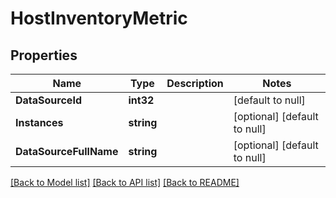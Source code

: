 # HostInventoryMetric

## Properties
Name | Type | Description | Notes
------------ | ------------- | ------------- | -------------
**DataSourceId** | **int32** |  | [default to null]
**Instances** | **string** |  | [optional] [default to null]
**DataSourceFullName** | **string** |  | [optional] [default to null]

[[Back to Model list]](../README.md#documentation-for-models) [[Back to API list]](../README.md#documentation-for-api-endpoints) [[Back to README]](../README.md)


